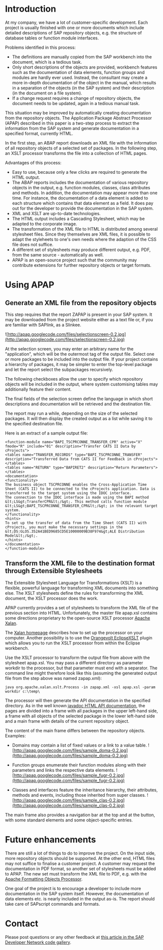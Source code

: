 # Introduction #

At my company, we have a lot of customer-specific development. Each project is usually finished with one or more documents which include detailed descriptions of SAP repository objects, e.g. the structure of database tables or function module interfaces.

Problems identified in this process:
  * The definitions are manually copied from the SAP workbench into the document, which is a tedious task.
  * Only short descriptions of the objects are provided, workbench features such as the documentation of data elements, function groups and modules are hardly ever used. Instead, the consultant may create a more in-depth documentation of the object in the manual, which results in a separation of the objects (in the SAP system) and their description (in the document on a file system).
  * If a change request requires a change of repository objects, the document needs to be updated, again in a tedious manual task.


This situation may be improved by automatically creating documentation from the repository objects. The Application Package Abstract Processor (APAP) described in this paper is a two-step process to extract the information from the SAP system and generate documentation in a specified format, currently HTML.

In the first step, an ABAP report downloads an XML file with the information of all repository objects of a selected set of packages. In the following step, an XSLT processor transforms the file into a collection of HTML pages.

Advantages of this process:
  * Easy to use, because only a few clicks are required to generate the HTML output.
  * The ABAP reports includes the documentation of various repository objects in the output, e.g. function modules, classes, class attributes and methods. In addition, the documentation may appear more than one time. For instance, the documentation of a data element is added to each structure which contains that data element as a field. It does pay out for the developer to provide the documentation in the SAP system.
  * XML and XSLT are up-to-date technologies.
  * The HTML output includes a Cascading Stylesheet, which may be adapted to the corporate image.
  * The transformation of the XML file to HTML is distributed among several stylesheet files. Since they themselves are XML files, it is possible to adapt the styleheets to one's own needs where the adaption of the CSS file does not suffice.
  * A different set of stylesheets may produce different output, e.g. PDF, from the same source - automatically as well.
  * APAP is an open-source project such that the community may contribute extensions for further repository objects or target formats.


# Using APAP #
## Generate an XML file from the repository objects ##
This step requires that the report ZAPAP is present in your SAP system. It may be downloaded from the project website either as a text file or, if you are familiar with SAPlink, as a Slinkee.

![http://apap.googlecode.com/files/selectionscreen-0.2.jpg](http://apap.googlecode.com/files/selectionscreen-0.2.jpg)

At the selection screen, you may enter an arbitrary name for the "application", which will be the outermost tag of the output file. Select one or more packages to be included into the output file. If your project contains a hierarchy of packages, it may be simpler to enter the top-level package and let the report select the subpackages recursively.

The following checkboxes allow the user to specify which repository objects will be included in the output, where system customising tables may additionally feature their content.

The final fields of the selection screen define the language in which short descriptions and documentation will be retrieved and the destination file.

The report may run a while, depending on the size of the selected packages. It will then display the created output as a list while saving it to the specified destination file.

Here is an extract of a sample output file:

```
<function-module name="BAPI_TSCPRCONNE_TRANSFER_CPR" active="X" fmode="R" include="01" description="Transfer CATS II Data by cProjects">
<tables name="TRANSFER_RECORDS" type="BAPI_TSCPRCONNE_TRANSFER" description="Transferred Data from CATS II for Feedback in cProjects">
</tables>
<tables name="RETURN" type="BAPIRET2" description="Return Parameters">
</tables>
<documentation>
<functionality>
The business object TSCPRCONNE enables the Cross-Application Time Sheet (CATS II) to be connected to the cProjects application. Data is transferred to the target system using the IDOC interface.
The connection to the IDOC interface is made using the BAPI method &lt;LS&gt;TransferCPR&lt;/&gt;. This method calls function module &lt;LS&gt;BAPI_TSCPRCONNE_TRANSFER_CPR&lt;/&gt; in the relevant target system.
</functionality>
<hints>
To set up the transfer of data from the Time Sheet (CATS II) with cProjects, you must make the necessary settings in the &lt;DS:GLOS.352A41BED9685CD5E10000009B38F974&gt;ALE Distribution Model&lt;/&gt;.
</hints>
</documentation>
</function-module>
```

## Transform the XML file to the destination format through Extensible Stylesheets ##
The Extensible Stylesheet Language for Transformations (XSLT) is a flexible, powerful language for transforming XML documents into something else. The XSLT stylesheets define the rules for transforming the XML document, the XSLT processor does the work.

APAP currently provides a set of stylesheets to transform the XML file of the previous section into HTML. Unfortunately, the master file apap.xsl contains some directions proprietary to the open-source XSLT processor [Apache Xalan](http://xml.apache.org/xalan-j/).

The [Xalan homepage](http://xml.apache.org/xalan-j/getstarted.html) describes how to set up the processor on your computer. Another possibility is to use the [Orangevolt EclipseXSLT](http://eclipsexslt.sourceforge.net/) plugin which allows you to run the XSLT processor from within the Eclipse workbench.


Use the XSLT processor to transform the output file from above with the stylesheet apap.xsl. You may pass a different directory as parameter workdir to the processor, but that parameter must end with a separator. The command line might therefore look like this (assuming the generated output file from the step above was named zapap.xml):
```
java org.apache.xalan.xslt.Process -in zapap.xml -xsl apap.xsl -param workdir c:\temp\
```
The processor will then generate the API documentation in the specified directory. As in the well known [javadoc HTML API documentation](http://java.sun.com/javase/6/docs/api/), the pages are divided into a frame with all packages in the upper left-hand side, a frame with all objects of the selected package in the lower left-hand side and a main frame with details of the current repository object.

The content of the main frame differs between the repository objects. Examples:
  * Domains may contain a list of fixed values or a link to a value table. ![http://apap.googlecode.com/files/sample_doma-0.2.jpg](http://apap.googlecode.com/files/sample_doma-0.2.jpg)

  * Function groups enumerate their function modules along with their parameters and links the respective data elements. ![http://apap.googlecode.com/files/sample_fugr-0.2.jpg](http://apap.googlecode.com/files/sample_fugr-0.2.jpg)

  * Classes and interfaces feature the inheritance hierarchy, their attributes, methods and events, including those inherited from super classes. ![http://apap.googlecode.com/files/sample_clas-0.2.jpg](http://apap.googlecode.com/files/sample_clas-0.2.jpg)

The main frame also provides a navigation bar at the top and at the button, with some standard elements and some object-specific entries.

# Future enhancements #
There are still a lot of things to do to improve the project. On the input side, more repository objects should be supported. At the other end, HTML files may not suffice to finalise a customer project. A customer may request the documentation in PDF format, so another set of stylesheets must be added to APAP. The new set must transform the XML file to PDF, e.g. with the [Apache Formatting Objects Processor](http://xmlgraphics.apache.org/fop/).

One goal of the project is to encourage a developer to include more documentation in the SAP system itself. However, the documentation of data elements etc. is nearly included in the output as-is. The report should take care of SAPscript commands and formats.

# Contact #

Please post questions or any other feedback at [this article in the SAP Developer Network code gallery](https://wiki.sdn.sap.com/wiki/x/X4Y).


